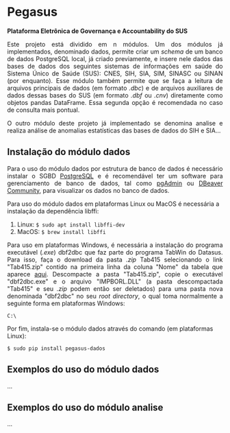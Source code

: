 # Pegasus
**Plataforma Eletrônica de Governança e Accountability do SUS**

<p align="justify">Este projeto está dividido em n módulos. Um dos módulos já
implementados, denominado dados, permite criar um <i>schema</i> de um banco de dados
PostgreSQL local, já criado previamente, e insere nele dados das bases de dados
dos seguintes sistemas de informações em saúde do Sistema Único de Saúde (SUS):
CNES, SIH, SIA, SIM, SINASC ou SINAN (por enquanto). Esse módulo também permite
que se faça a leitura de arquivos principais de dados (em formato <i>.dbc</i>) e
de arquivos auxiliares de dados dessas bases do SUS (em formato <i>.dbf</i>
ou <i>.cnv</i>) diretamente como objetos pandas DataFrame. Essa segunda opção é
recomendada no caso de consulta mais pontual.</p>

<p align="justify">O outro módulo deste projeto já implementado se denomina analise
e realiza análise de anomalias estatísticas das bases de dados do SIH e SIA...</p>

## Instalação do módulo dados

<p align="justify">Para o uso do módulo dados por estrutura de banco de dados é
necessário instalar o SGBD <a href="https://www.postgresql.org/download/">PostgreSQL</a>
e é recomendável ter um software para gerenciamento de banco de dados, tal como
<a href="https://www.pgadmin.org/download/">pgAdmin</a> ou <a href="https://dbeaver.io/">DBeaver Community</a>,
para visualizar os dados no banco de dados.

Para uso do módulo dados em plataformas Linux ou MacOS é necessária a instalação
da dependência libffi:</p>
1) Linux: `$ sudo apt install libffi-dev`
2) MacOS: `$ brew install libffi`

<p align="justify">Para uso em plataformas Windows, é necessária a instalação do
programa executável (<i>.exe</i>) dbf2dbc que faz parte do programa TabWin do
Datasus. Para isso, faça o download da pasta <i>.zip</i> Tab415 selecionando o
link "Tab415.zip" contido na primeira linha da coluna "Nome" da tabela que aparece
<a href="http://www2.datasus.gov.br/DATASUS/index.php?area=060805&item=3">aqui</a>.
Descompacte a pasta "Tab415.zip", copie o executável "dbf2dbc.exe" e o arquivo
"IMPBORL.DLL" (a pasta descompactada "Tab415" e seu <i>.zip</i> podem então ser
deletados) para uma pasta nova denominada "dbf2dbc" no seu <i>root directory</i>,
o qual toma normalmente a seguinte forma em plataformas Windows:</p>

```C:\```

Por fim, instala-se o módulo dados através do comando (em plataformas Linux):

```$ sudo pip install pegasus-dados```

## Exemplos do uso do módulo dados
...

## Exemplos do uso do módulo analise
...
